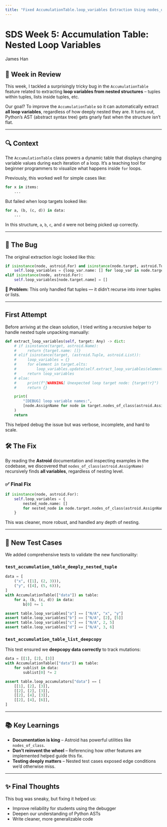 ```yaml
---
title: "Fixed AccumulationTable.loop_variables Extraction Using nodes_of_class(astroid.AssignName)"
---
```


# SDS Week 5: Accumulation Table: Nested Loop Variables
James Han

## 📅 Week in Review

This week, I tackled a surprisingly tricky bug in the `AccumulationTable` feature related to extracting **loop variables from nested structures** – tuples within tuples, lists inside tuples, etc.

Our goal? To improve the `AccumulationTable` so it can automatically extract **all loop variables**, regardless of how deeply nested they are. It turns out, Python’s AST (abstract syntax tree) gets gnarly fast when the structure isn’t flat.

---

## 🔍 Context

The `AccumulationTable` class powers a dynamic table that displays changing variable values during each iteration of a loop. It’s a teaching tool for beginner programmers to visualize what happens inside `for` loops.

Previously, this worked well for simple cases like:

```python
for x in items:
    ...
```

But failed when loop targets looked like:

```python
for a, (b, (c, d)) in data:
    ...
```

In this structure, `a`, `b`, `c`, and `d` were not being picked up correctly.

---

## 🐛 The Bug

The original extraction logic looked like this:

```python
if isinstance(node, astroid.For) and isinstance(node.target, astroid.Tuple):
    self.loop_variables = {loop_var.name: [] for loop_var in node.target.elts}
elif isinstance(node, astroid.For):
    self.loop_variables[node.target.name] = []
```

🔴 **Problem:** This only handled flat tuples — it didn’t recurse into inner tuples or lists.

---

## First Attempt

Before arriving at the clean solution, I tried writing a recursive helper to handle nested tuple unpacking manually:

```python
def extract_loop_variables(self, target: Any) -> dict:
    # if isinstance(target, astroid.Name):
    #     return {target.name: []}
    # elif isinstance(target, (astroid.Tuple, astroid.List)):
    #     loop_variables = {}
    #     for element in target.elts:
    #         loop_variables.update(self.extract_loop_variables(element))
    #     return loop_variables
    # else:
    #     print(f"[WARNING] Unexpected loop target node: {target!r}")
    #     return {}

    print(
        "[DEBUG] loop variable names:",
        [node.AssignName for node in target.nodes_of_class(astroid.AssignName)],
    )
    return
```

This helped debug the issue but was verbose, incomplete, and hard to scale.


## 🛠️ The Fix

By reading the **Astroid** documentation and inspecting examples in the codebase, we discovered that `nodes_of_class(astroid.AssignName)` recursively finds **all variables**, regardless of nesting level.

### ✅ Final Fix

```python
if isinstance(node, astroid.For):
    self.loop_variables = {
        nested_node.name: []
        for nested_node in node.target.nodes_of_class(astroid.AssignName)
    }
```

This was cleaner, more robust, and handled any depth of nesting.

---

## 🧪 New Test Cases

We added comprehensive tests to validate the new functionality:

### `test_accumulation_table_deeply_nested_tuple`

```python
data = [
    ("x", ([1], (2, 3))),
    ("y", ([4], (5, 6))),
]
with AccumulationTable(["data"]) as table:
    for a, (b, (c, d)) in data:
        b[0] += 1

assert table.loop_variables["a"] == ["N/A", "x", "y"]
assert table.loop_variables["b"] == ["N/A", [2], [5]]
assert table.loop_variables["c"] == ["N/A", 2, 5]
assert table.loop_variables["d"] == ["N/A", 3, 6]
```

### `test_accumulation_table_list_deepcopy`

This test ensured we **deepcopy data correctly** to track mutations:

```python
data = [[1], [2], [3]]
with AccumulationTable(["data"]) as table:
    for sublist in data:
        sublist[0] *= 2

assert table.loop_accumulators["data"] == [
    [[1], [2], [3]],
    [[2], [2], [3]],
    [[2], [4], [3]],
    [[2], [4], [6]],
]
```

---

## 📚 Key Learnings

* **Documentation is king** – Astroid has powerful utilities like `nodes_of_class`.
* **Don’t reinvent the wheel** – Referencing how other features are implemented helped guide this fix.
* **Testing deeply matters** – Nested test cases exposed edge conditions we’d otherwise miss.

---

## ✨ Final Thoughts

This bug was sneaky, but fixing it helped us:

* Improve reliability for students using the debugger
* Deepen our understanding of Python ASTs
* Write cleaner, more generalizable code

